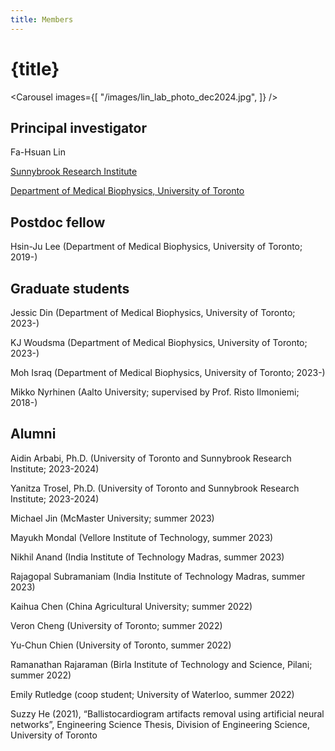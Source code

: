 ```yaml
---
title: Members
---
```


<script lang="ts">
    import Carousel from "$lib/components/Carousel.svelte";
</script>

# {title}

<Carousel images={[
    "/images/lin_lab_photo_dec2024.jpg",
]} />

## Principal investigator
Fa-Hsuan Lin

[Sunnybrook Research Institute](https://sunnybrook.ca/research/team/member.asp?t=11&m=865&page=528)

[Department of Medical Biophysics, University of Toronto](https://medbio.utoronto.ca/faculty/lin)

## Postdoc fellow

Hsin-Ju Lee (Department of Medical Biophysics, University of Toronto; 2019-)

## Graduate students

Jessic Din (Department of Medical Biophysics, University of Toronto; 2023-)

KJ Woudsma (Department of Medical Biophysics, University of Toronto; 2023-)

Moh Israq (Department of Medical Biophysics, University of Toronto; 2023-)

Mikko Nyrhinen (Aalto University; supervised by Prof. Risto Ilmoniemi; 2018-)

## Alumni
Aidin Arbabi, Ph.D. (University of Toronto and Sunnybrook Research Institute; 2023-2024)

Yanitza Trosel, Ph.D. (University of Toronto and Sunnybrook Research Institute; 2023-2024)

Michael Jin (McMaster University; summer 2023)

Mayukh Mondal (Vellore Institute of Technology, summer 2023)

Nikhil Anand (India Institute of Technology Madras, summer 2023)

Rajagopal Subramaniam (India Institute of Technology Madras, summer 2023)

Kaihua Chen (China Agricultural University; summer 2022)

Veron Cheng (University of Toronto; summer 2022)

Yu-Chun Chien (University of Toronto, summer 2022)

Ramanathan Rajaraman (Birla Institute of Technology and Science, Pilani; summer 2022)

Emily Rutledge (coop student; University of Waterloo, summer 2022)

Suzzy He (2021), “Ballistocardiogram artifacts removal using artificial neural networks”, Engineering Science Thesis, Division of Engineering Science, University of Toronto


